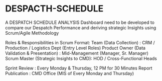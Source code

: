 # DESPACTH-SCHEDULE
A DESPATCH SCHEDULE ANALYSIS Dashboard need to be developed to compare our Despatch Performance and deriving strategic Insights using Scrum/Agile Methodology

Roles & Responsibilities in Scrum Format:
Team (Data Collection) : CRM / Production / Logistics Dept (Entry Level Roles)
Product Owner (Data Validation & Presentation) : Mid-Management (Manager, Sr. Manager)
Scrum Master (Strategic Insights to CMD): HOD / Cross-Functional Heads

Sprint Review : Every Monday & Thursday, 12 PM for 30 Minutes
Report Publication  : CMD Office (MIS of Every Monday and Thursday)
